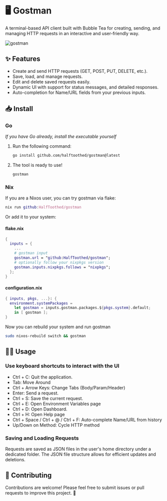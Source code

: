 # 🖥️ Gostman

A terminal-based API client built with Bubble Tea for creating, sending, and managing HTTP requests in an interactive and user-friendly way.

![gostman](https://github.com/user-attachments/assets/65c46e9d-2600-47c9-809f-779b5531f023)

## ✨ Features

- Create and send HTTP requests (GET, POST, PUT, DELETE, etc.).
- Save, load, and manage requests.
- Edit and delete saved requests easily.
- Dynamic UI with support for status messages, and detailed responses.
- Auto-completion for Name/URL fields from your previous inputs.

## 📥 Install

### Go

_If you have Go already, install the executable yourself_

1. Run the following command:
   ```bash
   go install github.com/halftoothed/gostman@latest
   ```
2. The tool is ready to use!
   ```bash
   gostman
   ```

### Nix

If you are a Nixos user, you can try gostman via flake:

```nix
nix run github:HalfToothed/gostman
```

Or add it to your system:

#### flake.nix

```nix
{
  inputs = {
    ...
    # gostman input
    gostman.url = "github:HalfToothed/gostman";
    # optionally follow your nixpkgs version
    gostman.inputs.nixpkgs.follows = "nixpkgs";
  };
}
```

#### configuration.nix

```nix
{ inputs, pkgs, ...}: {
  environment.systemPackages =
    let gostman = inputs.gostman.packages.${pkgs.system}.default;
    in [ gostman ];
}
```

Now you can rebuild your system and run gostman

```bash
sudo nixos-rebuild switch && gostman
```

## 🧑‍💻 Usage

### Use keyboard shortcuts to interact with the UI

- Ctrl + C: Quit the application.
- Tab: Move Around
- Ctrl + Arrow Keys: Change Tabs (Body/Param/Header)
- Enter: Send a request.
- Ctrl + S: Save the current request.
- Ctrl + E: Open Environment Variables page
- Ctrl + D: Open Dashboard.
- Ctrl + H: Open Help page
- Ctrl + Space / Ctrl + @ / Ctrl + F: Auto-complete Name/URL from history
- Up/Down on Method: Cycle HTTP method

### Saving and Loading Requests

Requests are saved as JSON files in the user's home directory under a dedicated folder. The JSON file structure allows for efficient updates and deletions.

## 🤝 Contributing

Contributions are welcome! Please feel free to submit issues or pull requests to improve this project. 🙌
